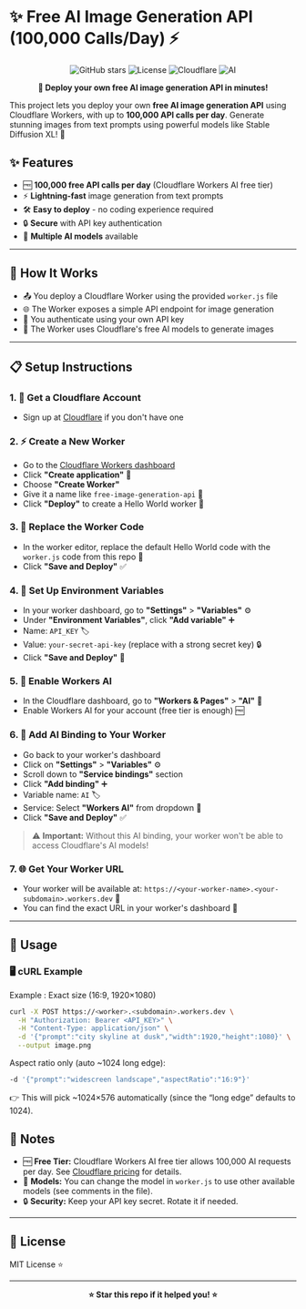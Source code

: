 # ✨ Free AI Image Generation API (100,000 Calls/Day) ⚡

<div align="center">

![GitHub stars](https://img.shields.io/github/stars/saurav-z/free-image-generation-api?style=social)
![License](https://img.shields.io/badge/license-MIT-blue.svg)
![Cloudflare](https://img.shields.io/badge/Cloudflare-Workers-orange.svg)
![AI](https://img.shields.io/badge/AI-Stable%20Diffusion-purple.svg)

**🚀 Deploy your own free AI image generation API in minutes!**

</div>

This project lets you deploy your own **free AI image generation API** using Cloudflare Workers, with up to **100,000 API calls per day**. Generate stunning images from text prompts using powerful models like Stable Diffusion XL! 🎨

## ✨ Features
- 🆓 **100,000 free API calls per day** (Cloudflare Workers AI free tier)
- ⚡ **Lightning-fast** image generation from text prompts
- 🛠️ **Easy to deploy** - no coding experience required
- 🔒 **Secure** with API key authentication
- 🎯 **Multiple AI models** available

---

## 🚀 How It Works
- 📤 You deploy a Cloudflare Worker using the provided `worker.js` file
- 🌐 The Worker exposes a simple API endpoint for image generation
- 🔐 You authenticate using your own API key
- 🤖 The Worker uses Cloudflare's free AI models to generate images

---

## 📋 Setup Instructions

### 1. 🌟 Get a Cloudflare Account
- Sign up at [Cloudflare](https://dash.cloudflare.com/sign-up) if you don't have one

### 2. ⚡ Create a New Worker
- Go to the [Cloudflare Workers dashboard](https://dash.cloudflare.com/workers)
- Click **"Create application"** 🎯
- Choose **"Create Worker"** 
- Give it a name like `free-image-generation-api` 📝
- Click **"Deploy"** to create a Hello World worker 🚀

### 3. 🔧 Replace the Worker Code
- In the worker editor, replace the default Hello World code with the `worker.js` code from this repo 📄
- Click **"Save and Deploy"** ✅

### 4. 🔑 Set Up Environment Variables
- In your worker dashboard, go to **"Settings"** > **"Variables"** ⚙️
- Under **"Environment Variables"**, click **"Add variable"** ➕
- Name: `API_KEY` 🏷️
- Value: `your-secret-api-key` (replace with a strong secret key) 🔒
- Click **"Save and Deploy"** 💾

### 5. 🤖 Enable Workers AI
- In the Cloudflare dashboard, go to **"Workers & Pages"** > **"AI"** 🧠
- Enable Workers AI for your account (free tier is enough) 🆓

### 6. 🔗 Add AI Binding to Your Worker
- Go back to your worker's dashboard
- Click on **"Settings"** > **"Variables"** ⚙️
- Scroll down to **"Service bindings"** section
- Click **"Add binding"** ➕
- Variable name: `AI` 🏷️
- Service: Select **"Workers AI"** from dropdown 🤖
- Click **"Save and Deploy"** ✅

> ⚠️ **Important:** Without this AI binding, your worker won't be able to access Cloudflare's AI models!

### 7. 🌐 Get Your Worker URL
- Your worker will be available at: `https://<your-worker-name>.<your-subdomain>.workers.dev` 🔗
- You can find the exact URL in your worker's dashboard 📍

---

## 🎯 Usage

### 🖥️ cURL Example

Example : Exact size (16:9, 1920×1080)
```bash
curl -X POST https://<worker>.<subdomain>.workers.dev \
  -H "Authorization: Bearer <API_KEY>" \
  -H "Content-Type: application/json" \
  -d '{"prompt":"city skyline at dusk","width":1920,"height":1080}' \
  --output image.png
```

Aspect ratio only (auto ~1024 long edge):
```bash
-d '{"prompt":"widescreen landscape","aspectRatio":"16:9"}'
```

👉 This will pick ~1024×576 automatically (since the “long edge” defaults to 1024).


## 📝 Notes
- 🆓 **Free Tier:** Cloudflare Workers AI free tier allows 100,000 AI requests per day. See [Cloudflare pricing](https://developers.cloudflare.com/workers-ai/platform/pricing/) for details.
- 🎨 **Models:** You can change the model in `worker.js` to use other available models (see comments in the file).
- 🔒 **Security:** Keep your API key secret. Rotate it if needed.

---

## 📄 License
MIT License ⭐

---

<div align="center">

**⭐ Star this repo if it helped you! ⭐**

</div>

